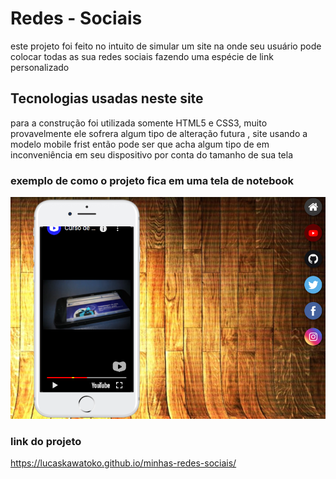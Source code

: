 <h1> Redes - Sociais</h1>

<p>este projeto foi feito no intuito de simular um site na onde seu usuário pode colocar todas as sua redes sociais fazendo uma espécie de link personalizado</p>

<h2>Tecnologias usadas neste site </h2>
<p> para a construção foi utilizada somente HTML5 e CSS3, muito provavelmente ele sofrera algum tipo de alteração futura , site usando a modelo mobile frist então pode ser que acha algum tipo de em inconveniência em seu dispositivo por conta do tamanho de sua tela </p>

<h3> exemplo de como o projeto fica em uma tela de notebook</h3>

<img src="./image/tela-do-site.png">

<h3>link do projeto</h3>

<a href="https://lucaskawatoko.github.io/minhas-redes-sociais/">https://lucaskawatoko.github.io/minhas-redes-sociais/</a>